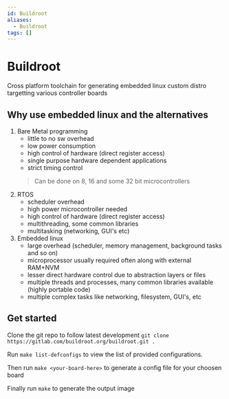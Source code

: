 ```yaml
---
id: Buildroot
aliases:
  - Buildroot
tags: []
---
```


# Buildroot

Cross platform toolchain for generating embedded linux custom distro targetting various controller boards 

## Why use embedded linux and the alternatives

1. Bare Metal programming
    - little to no sw overhead
    - low power consumption
    - high control of hardware (direct register access)
    - single purpose hardware dependent applications
    - strict timing control
    > Can be done on 8, 16 and some 32 bit microcontrollers
2. RTOS
    - scheduler overhead
    - high power microcontroller needed
    - high control of hardware (direct register access)
    - multithreading, some common libraries
    - multitasking (networking, GUI's etc)
3. Embedded linux
    - large overhead (scheduler, memory management, background tasks and so on)
    - microprocessor usually required often along with external RAM+NVM
    - lesser direct hardware control due to abstraction layers or files
    - multiple threads and processes, many common libraries available (highly portable code)
    - multiple complex tasks like networking, filesystem, GUI's, etc

## Get started

Clone the git repo to follow latest development
`git clone https://gitlab.com/buildroot.org/buildroot.git .`

Run `make list-defconfigs` to view the list of provided configurations.

Then run `make <your-board-here>` to generate a config file for your choosen board

Finally run `make` to generate the output image
